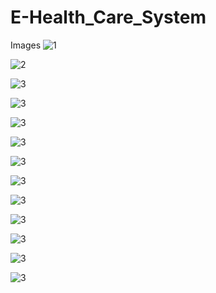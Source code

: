 # E-Health_Care_System

Images 
![1](https://github.com/vamshigoud9876/E-Health_Care_System/blob/master/images/Screenshot%20(a).png)

![2](https://github.com/vamshigoud9876/E-Health_Care_System/blob/master/images/Screenshot%20(b).png)

![3](https://github.com/vamshigoud9876/E-Health_Care_System/blob/master/images/Screenshot%20(c).png)

![3](https://github.com/vamshigoud9876/E-Health_Care_System/blob/master/images/Screenshot%20(d).png)

![3](https://github.com/vamshigoud9876/E-Health_Care_System/blob/master/images/Screenshot%20(e).png)

![3](https://github.com/vamshigoud9876/E-Health_Care_System/blob/master/images/Screenshot%20(f).png)

![3](https://github.com/vamshigoud9876/E-Health_Care_System/blob/master/images/Screenshot%20(g).png)

![3](https://github.com/vamshigoud9876/E-Health_Care_System/blob/master/images/Screenshot%20(h).png)

![3](https://github.com/vamshigoud9876/E-Health_Care_System/blob/master/images/Screenshot%20(i).png)

![3](https://github.com/vamshigoud9876/E-Health_Care_System/blob/master/images/Screenshot%20(j).png)

![3](https://github.com/vamshigoud9876/E-Health_Care_System/blob/master/images/Screenshot%20(k).png)

![3](https://github.com/vamshigoud9876/E-Health_Care_System/blob/master/images/Screenshot%20(l).png)

![3](https://github.com/vamshigoud9876/E-Health_Care_System/blob/master/images/Screenshot%20(m).png)
